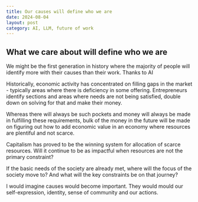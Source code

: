 ```yaml
---
title: Our causes will define who we are
date: 2024-08-04
layout: post
category: AI, LLM, future of work
---
```


## What we care about will define who we are

We might be the first generation in history where the majority of people will identify more with their causes than their work. Thanks to AI

Historically, economic activity has concentrated on filling gaps in the market - typically areas where there is deficiency in some offering. Entrepreneurs identify sections and areas where needs are not being satisfied, double down on solving for that and make their money.

Whereas there will always be such pockets and money will always be made in fulfilling these requirements, bulk of the money in the future will be made on figuring out how to add economic value in an economy where resources are plentiful and not scarce.

Capitalism has proved to be the winning system for allocation of scarce resources. Will it continue to be as impactful when resources are not the primary constraint?

If the basic needs of the society are already met, where will the focus of the society move to? And what will the key constraints be on that journey?

I would imagine causes would become important. They would mould our self-expression, identity, sense of community and our actions.
